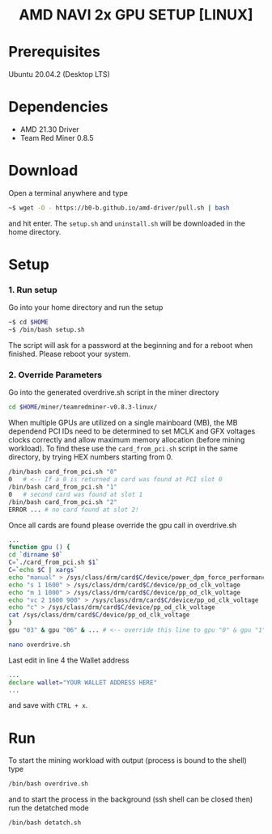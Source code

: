 <h1 align=center><strong>AMD</strong> NAVI 2x GPU SETUP [LINUX]</h2>

# Prerequisites
Ubuntu 20.04.2 (Desktop LTS)

# Dependencies
- AMD 21.30 Driver
- Team Red Miner 0.8.5

# Download
Open a terminal anywhere and type
```bash
~$ wget -O - https://b0-b.github.io/amd-driver/pull.sh | bash 
```
and hit enter. The `setup.sh` and `uninstall.sh` will be downloaded in the home directory.

# Setup

### 1. Run setup
Go into your home directory and run the setup
```bash
~$ cd $HOME
~$ /bin/bash setup.sh
```
The script will ask for a password at the beginning and for a reboot when finished.
Please reboot your system.

### 2. Override Parameters
Go into the generated overdrive.sh script in the miner directory 

```bash
cd $HOME/miner/teamredminer-v0.8.3-linux/
```

When multiple GPUs are utilized on a single mainboard (MB), the MB dependend PCI IDs need to be determined to set MCLK and GFX voltages clocks correctly and allow maximum memory allocation (before mining workload).
To find these use the `card_from_pci.sh` script in the same directory, by trying HEX numbers starting from 0.
```bash
/bin/bash card_from_pci.sh "0"
0   # <-- If a 0 is returned a card was found at PCI slot 0
/bin/bash card_from_pci.sh "1"
0   # second card was found at slot 1
/bin/bash card_from_pci.sh "2"
ERROR ... # no card found at slot 2!
```


Once all cards are found please override the gpu call in overdrive.sh
```bash
...
function gpu () {
cd `dirname $0`
C=`./card_from_pci.sh $1`
C=`echo $C | xargs`
echo "manual" > /sys/class/drm/card$C/device/power_dpm_force_performance_level
echo "s 1 1600" > /sys/class/drm/card$C/device/pp_od_clk_voltage
echo "m 1 1000" > /sys/class/drm/card$C/device/pp_od_clk_voltage
echo "vc 2 1600 900" > /sys/class/drm/card$C/device/pp_od_clk_voltage
echo "c" > /sys/class/drm/card$C/device/pp_od_clk_voltage
cat /sys/class/drm/card$C/device/pp_od_clk_voltage
}
gpu "03" & gpu "06" & ... # <-- override this line to gpu "0" & gpu "1" or any other PCI slots found
```

```bash
nano overdrive.sh
```
Last edit in line 4 the Wallet address
```bash
...
declare wallet="YOUR WALLET ADDRESS HERE"
...
```

and save with `CTRL + x`.

# Run
To start the mining workload with output (process is bound to the shell) type
```bash
/bin/bash overdrive.sh
```
and to start the process in the background (ssh shell can be closed then) run the detatched mode
```bash
/bin/bash detatch.sh
```